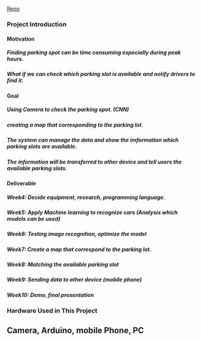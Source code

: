 [Repo](https://github.com/MenghuaXie/MenghuaXie) 
  ### Project Introduction 
  #### Motivation 
  
  ##### Finding parking spot can be time consuming especially during peak hours. 
  ##### What if we can check which parking slot is available and notify drivers to find it. 
  
   #### Goal 
  ##### Using Camera to check the parking spot. (CNN)  
  ##### creating a map that corresponding to the parking lot. 
  ##### The system can manage the data and show the imformation which parking slots are available. 
  ##### The information will be transferred to other device and tell users the available parking slots. 
  
   #### Deliverable 
  ##### Week4: Decide equipment, research, programming language. 
  ##### Week5: Apply Machine learning to recognize cars (Analysis which models can be used) 
  ##### Week6: Testing image recognition, optimize the model  
  ##### Week7: Create a map that correspond to the parking lot. 
  ##### Week8: Matching the available parking slot 
  ##### Week9: Sending data to other device (mobile phone) 
  ##### Week10: Demo, final presentation 
  
   ### Hardware Used in This Project 
  ## Camera, Arduino, mobile Phone, PC 

